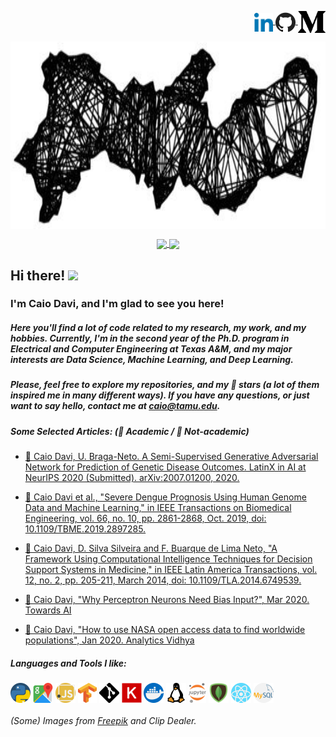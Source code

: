 <div>
<p align="right">
<a href="https://www.linkedin.com/in/caio-davi/">
    <img
      align="center"
      height="30"
      background-color="pink"
      src="./images/linkedin.png"
    />
  </a>
  <a href="https://github.com/caio-davi">
    <img
      align="center"
      height="32"
      src="./images/github.png"
    />
  </a>
  <a href="https://medium.com/@caiocmd">
    <img
      align="center"
      height="35"
      src="./images/medium.png"
    />
  </a>
  </div>

  <div align="center">
  <img
      align="center"
      height="300"
      src="./images/pe.png"
    />
  </div>
</p>
<p align="center">
  <a href="https://github.com/anuraghazra/github-readme-stats">
    <img
      align="center"
      src="https://github-readme-stats.vercel.app/api/top-langs/?username=caio-davi&layout=compact"
    />
  </a>
  <a href="https://github.com/anuraghazra/github-readme-stats">
    <img
      align="center"
      height="165"
      src="https://github-readme-stats.vercel.app/api?username=caio-davi&count_private=true&show_icons=true&custom_title=Github%20Status&hide=issues"
    />
  </a>
</p>

## Hi there! <img src="https://raw.githubusercontent.com/iampavangandhi/iampavangandhi/master/gifs/Hi.gif" width="30px">

### I'm Caio Davi, and I'm glad to see you here!

##### Here you'll find a lot of code related to my research, my work, and my hobbies. Currently, I'm in the second year of the Ph.D. program in Electrical and Computer Engineering at Texas A&M, and my major interests are Data Science, Machine Learning, and Deep Learning.

##### Please, feel free to explore my repositories, and my 🌟 stars (a lot of them inspired me in many different ways). If you have any questions, or just want to say hello, contact me at caio@tamu.edu.

##### Some Selected Articles: (📜 Academic / 📰 Not-academic)

- [📜 Caio Davi, U. Braga-Neto. A Semi-Supervised Generative Adversarial Network for Prediction of Genetic Disease Outcomes. LatinX in AI at NeurIPS 2020 (Submitted). arXiv:2007.01200, 2020.](https://arxiv.org/abs/2007.01200)

- [📜 Caio Davi et al., "Severe Dengue Prognosis Using Human Genome Data and Machine Learning," in IEEE Transactions on Biomedical Engineering, vol. 66, no. 10, pp. 2861-2868, Oct. 2019, doi: 10.1109/TBME.2019.2897285.](https://ieeexplore.ieee.org/document/8633395)

- [📜 Caio Davi, D. Silva Silveira and F. Buarque de Lima Neto, "A Framework Using Computational Intelligence Techniques for Decision Support Systems in Medicine," in IEEE Latin America Transactions, vol. 12, no. 2, pp. 205-211, March 2014, doi: 10.1109/TLA.2014.6749539.](https://ieeexplore.ieee.org/document/6749539)

- [📰 Caio Davi, "Why Perceptron Neurons Need Bias Input?", Mar 2020. Towards AI](https://medium.com/towards-artificial-intelligence/why-perceptron-neurons-need-bias-input-2144633bcad4?source=friends_link&sk=6f235388e5424ad43827d22045464423)

- [📰 Caio Davi, "How to use NASA open access data to find worldwide populations", Jan 2020. Analytics Vidhya ](https://medium.com/analytics-vidhya/how-to-use-nasa-open-access-data-to-find-worldwide-populations-230d19da5763?source=friends_link&sk=410dd39d1711144bf97ee3651d8d29a8)

##### Languages and Tools I like:

<div>
<img
      align="center"
      height="32"
      src="./images/python.png"
    />
    <img
      align="center"
      height="32"
      src="./images/gmaps.png"
    />
<img
      align="center"
      height="32"
      src="./images/js.png"
    />
    <img
      align="center"
      height="32"
      src="./images/tensorflow.png"
    />
    <img
      align="center"
      height="32"
      src="./images/git.png"
    />
    <img
      align="center"
      height="32"
      src="./images/keras.png"
    />
    <img
      align="center"
      height="32"
      src="./images/docker.png"
    />
    <img
      align="center"
      height="32"
      src="./images/linux.png"
    />
    <img
      align="center"
      height="32"
      src="./images/jupyter.png"
    />
    <img
      align="center"
      height="32"
      src="./images/mongo.png"
    />
    <img
      align="center"
      height="32"
      src="./images/react.png"
    />
    <img
      align="center"
      height="32"
      src="./images/mysql.png"
    />
</div>

###### <div>(Some) Images from <a href="https://www.flaticon.com/authors/freepik" title="Freepik">Freepik</a> and <a haref="https://us.clipdealer.com">Clip Dealer</a>.</div>
